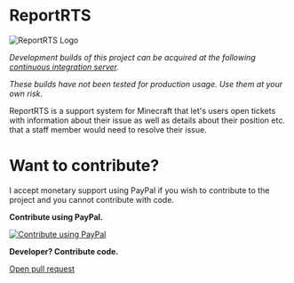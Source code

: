 # ReportRTS
![ReportRTS Logo](http://dev.bukkit.org/media/images/74/716/V1.png)

_Development builds of this project can be acquired at the following [continuous integration server](ci.regularbox.com/job/ReportRTS/)._

_These builds have not been tested for production usage. Use them at your own risk._


ReportRTS is a support system for Minecraft that let's users open tickets with information about their issue as well as details about their position etc. that a staff member
would need to resolve their issue.

# Want to contribute?
I accept monetary support using PayPal if you wish to contribute to the project and you cannot contribute with code.

**Contribute using PayPal.**

[![Contribute using PayPal](https://www.paypalobjects.com/en_US/i/btn/btn_donate_LG.gif)](https://www.paypal.com/cgi-bin/webscr?cmd=_s-xclick&hosted_button_id=G59JMHNE6LQ6N)

**Developer? Contribute code.**

[Open pull request](https://github.com/ProjectInfinity/ReportRTS/compare)